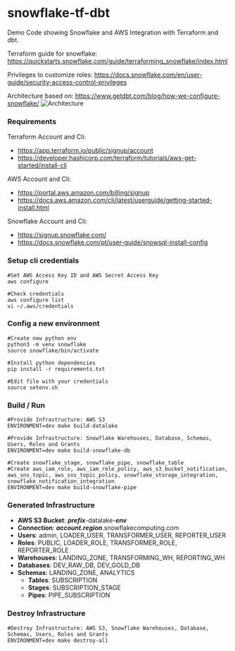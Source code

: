 # snowflake-tf-dbt
Demo Code showing Snowflake and AWS Integration with Terraform and dbt.

Terraform guide for snowflake:
https://quickstarts.snowflake.com/guide/terraforming_snowflake/index.html

Privileges to customize roles:
https://docs.snowflake.com/en/user-guide/security-access-control-privileges

Architecture based on: 
https://www.getdbt.com/blog/how-we-configure-snowflake/
![Architecture](https://cdn-images-1.medium.com/max/2400/1*FPxDaqugiCChkv5QxsoN7w.png)

###  Requirements
Terraform Account and Cli:
- https://app.terraform.io/public/signup/account
- https://developer.hashicorp.com/terraform/tutorials/aws-get-started/install-cli

AWS Account and Cli:
- https://portal.aws.amazon.com/billing/signup
- https://docs.aws.amazon.com/cli/latest/userguide/getting-started-install.html

Snowflake Account and Cli:
- https://signup.snowflake.com/
- https://docs.snowflake.com/pt/user-guide/snowsql-install-config

### Setup cli credentials
    #Set AWS Access Key ID and AWS Secret Access Key        
    aws configure

    #Check credentials 
    aws configure list
    vi ~/.aws/credentials

### Config a new environment
    #Create new python env 
    python3 -m venv snowflake 
    source snowflake/bin/activate

    #Install python dependencies
    pip install -r requirements.txt
    
    #Edit file with your credentials
    source setenv.sh

### Build / Run
    #Provide Infrastructure: AWS S3 
    ENVIRONMENT=dev make build-datalake

    #Provide Infrastructure: Snowflake Warehouses, Database, Schemas, Users, Roles and Grants
    ENVIRONMENT=dev make build-snowflake-db
    
    #Create snowflake_stage, snowflake_pipe, snowflake_table
    #Create aws_iam_role, aws_iam_role_policy, aws_s3_bucket_notification, aws_sns_topic, aws_sns_topic_policy, snowflake_storage_integration, snowflake_notification_integration
    ENVIRONMENT=dev make build-snowflake-pipe


### Generated Infrastructure
- **AWS S3 Bucket**: ___prefix___-datalake-___env___
- **Connection**: ___account.region___.snowflakecomputing.com
- **Users**: admin, LOADER_USER, TRANSFORMER_USER, REPORTER_USER
- **Roles**: PUBLIC, LOADER_ROLE, TRANSFORMER_ROLE, REPORTER_ROLE
- **Warehouses**: LANDING_ZONE, TRANSFORMING_WH, REPORTING_WH
- **Databases**: DEV_RAW_DB, DEV_GOLD_DB
- **Schemas**: LANDING_ZONE, ANALYTICS
  - **Tables**: SUBSCRIPTION
  - **Stages**: SUBSCRIPTION_STAGE
  - **Pipes**: PIPE_SUBSCRIPTION
 
### Destroy Infrastructure
    #Destroy Infrastructure: AWS S3, Snowflake Warehouses, Database, Schemas, Users, Roles and Grants
    ENVIRONMENT=dev make destroy-all
